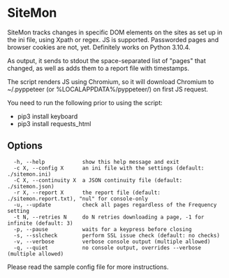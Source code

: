 # SiteMon
SiteMon tracks changes in specific DOM elements on the sites as set up in the ini file, using Xpath or regex.
JS is supported. Passworded pages and browser cookies are not, yet. Definitely works on Python 3.10.4.

As output, it sends to stdout the space-separated list of "pages" that changed, as well as adds them to a report file with timestamps.

The script renders JS using Chromium, so it will download Chromium to ~/.pyppeteer (or %LOCALAPPDATA%/pyppeteer/) on first JS request.

You need to run the following prior to using the script:
  - pip3 install keyboard
  - pip3 install requests_html

## Options
```
  -h, --help            show this help message and exit
  -c X, --config X      an ini file with the settings (default: ./sitemon.ini)
  -C X, --continuity X  a JSON continuity file (default: ./sitemon.json)
  -r X, --report X      the report file (default: ./sitemon.report.txt), "nul" for console-only
  -u, --update          check all pages regardless of the Frequency setting
  -t N, --retries N     do N retries downloading a page, -1 for infinite (default: 3)
  -p, --pause           waits for a keypress before closing
  -s, --sslcheck        perform SSL issue check (default: no checks)
  -v, --verbose         verbose console output (multiple allowed)
  -q, --quiet           no console output, overrides --verbose (multiple allowed)
```

Please read the sample config file for more instructions.
